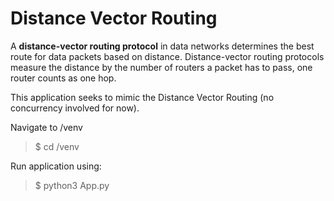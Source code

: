 # Distance Vector Routing

A **distance-vector routing protocol** in data networks determines the best route for data packets based on distance. Distance-vector routing protocols measure the distance by the number of routers a packet has to pass, one router counts as one hop.

This application seeks to mimic the Distance Vector Routing (no concurrency involved for now).



Navigate to /venv

> $ cd /venv



Run application using:

> $ python3 App.py 

